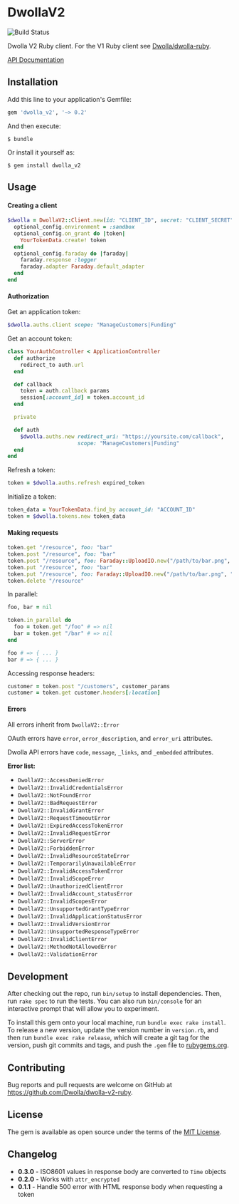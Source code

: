 # DwollaV2

![Build Status](https://travis-ci.org/Dwolla/dwolla-v2-ruby.svg)

Dwolla V2 Ruby client. For the V1 Ruby client see [Dwolla/dwolla-ruby](https://github.com/Dwolla/dwolla-ruby).

[API Documentation](https://docsv2.dwolla.com)

## Installation

Add this line to your application's Gemfile:

```ruby
gem 'dwolla_v2', '~> 0.2'
```

And then execute:

    $ bundle

Or install it yourself as:

    $ gem install dwolla_v2

## Usage

#### Creating a client

```ruby
$dwolla = DwollaV2::Client.new(id: "CLIENT_ID", secret: "CLIENT_SECRET") do |optional_config|
  optional_config.environment = :sandbox
  optional_config.on_grant do |token|
    YourTokenData.create! token
  end
  optional_config.faraday do |faraday|
    faraday.response :logger
    faraday.adapter Faraday.default_adapter
  end
end
```

#### Authorization

Get an application token:

```ruby
$dwolla.auths.client scope: "ManageCustomers|Funding"
```

Get an account token:

```ruby
class YourAuthController < ApplicationController
  def authorize
    redirect_to auth.url
  end

  def callback
    token = auth.callback params
    session[:account_id] = token.account_id
  end

  private

  def auth
    $dwolla.auths.new redirect_uri: "https://yoursite.com/callback",
                      scope: "ManageCustomers|Funding"
  end
end
```

Refresh a token:

```ruby
token = $dwolla.auths.refresh expired_token
```

Initialize a token:

```ruby
token_data = YourTokenData.find_by account_id: "ACCOUNT_ID"
token = $dwolla.tokens.new token_data
```

#### Making requests

```ruby
token.get "/resource", foo: "bar"
token.post "/resource", foo: "bar"
token.post "/resource", foo: Faraday::UploadIO.new("/path/to/bar.png", "image/png")
token.put "/resource", foo: "bar"
token.put "/resource", foo: Faraday::UploadIO.new("/path/to/bar.png", "image/png")
token.delete "/resource"
```

In parallel:

```ruby
foo, bar = nil

token.in_parallel do
  foo = token.get "/foo" # => nil
  bar = token.get "/bar" # => nil
end

foo # => { ... }
bar # => { ... }
```

Accessing response headers:

```ruby
customer = token.post "/customers", customer_params
customer = token.get customer.headers[:location]
```

#### Errors

All errors inherit from `DwollaV2::Error`

OAuth errors have `error`, `error_description`, and `error_uri` attributes.

Dwolla API errors have `code`, `message`, `_links`, and `_embedded` attributes.

**Error list:**

- `DwollaV2::AccessDeniedError`
- `DwollaV2::InvalidCredentialsError`
- `DwollaV2::NotFoundError`
- `DwollaV2::BadRequestError`
- `DwollaV2::InvalidGrantError`
- `DwollaV2::RequestTimeoutError`
- `DwollaV2::ExpiredAccessTokenError`
- `DwollaV2::InvalidRequestError`
- `DwollaV2::ServerError`
- `DwollaV2::ForbiddenError`
- `DwollaV2::InvalidResourceStateError`
- `DwollaV2::TemporarilyUnavailableError`
- `DwollaV2::InvalidAccessTokenError`
- `DwollaV2::InvalidScopeError`
- `DwollaV2::UnauthorizedClientError`
- `DwollaV2::InvalidAccount_statusError`
- `DwollaV2::InvalidScopesError`
- `DwollaV2::UnsupportedGrantTypeError`
- `DwollaV2::InvalidApplicationStatusError`
- `DwollaV2::InvalidVersionError`
- `DwollaV2::UnsupportedResponseTypeError`
- `DwollaV2::InvalidClientError`
- `DwollaV2::MethodNotAllowedError`
- `DwollaV2::ValidationError`

## Development

After checking out the repo, run `bin/setup` to install dependencies. Then, run `rake spec` to run the tests. You can also run `bin/console` for an interactive prompt that will allow you to experiment.

To install this gem onto your local machine, run `bundle exec rake install`. To release a new version, update the version number in `version.rb`, and then run `bundle exec rake release`, which will create a git tag for the version, push git commits and tags, and push the `.gem` file to [rubygems.org](https://rubygems.org).

## Contributing

Bug reports and pull requests are welcome on GitHub at https://github.com/Dwolla/dwolla-v2-ruby.

## License

The gem is available as open source under the terms of the [MIT License](https://github.com/Dwolla/dwolla-v2-ruby).

## Changelog

- **0.3.0** - ISO8601 values in response body are converted to `Time` objects
- **0.2.0** - Works with `attr_encrypted`
- **0.1.1** - Handle 500 error with HTML response body when requesting a token
